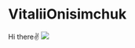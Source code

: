 # VitaliiOnisimchuk
Hi there✌️
<a href="https://u8views.com/github/onisimchukv"><img src="https://u8views.com/api/v1/github/profiles/12183939/views/day-week-month-total-count.svg"></a>
